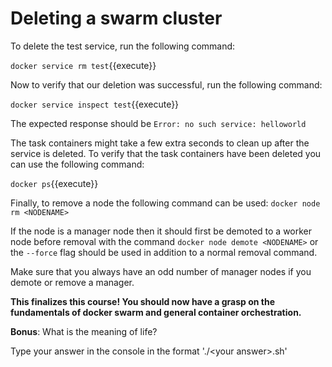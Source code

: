 # Deleting a swarm cluster

To delete the test service, run the following command:

`docker service rm test`{{execute}}

Now to verify that our deletion was successful, run the following command:

`docker service inspect test`{{execute}}

The expected response should be `Error: no such service: helloworld`

The task containers might take a few extra seconds to clean up after the service is deleted. To verify that the task containers have been deleted you can use the following command:

`docker ps`{{execute}}

Finally, to remove a node the following command can be used:
`docker node rm <NODENAME>`

If the node is a manager node then it should first be demoted to a worker node before removal with the command `docker node demote <NODENAME>` or the `--force` flag should be used in addition to a normal removal command.

Make sure that you always have an odd number of manager nodes if you demote or remove a manager.

<strong>This finalizes this course! You should now have a grasp on the fundamentals of docker swarm and general container orchestration.</strong>

<strong>Bonus</strong>: What is the meaning of life?

Type your answer in the console in the format './\<your answer\>.sh'
